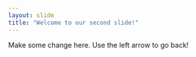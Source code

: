 ```yaml
---
layout: slide
title: "Welcome to our second slide!"
---
```

Make some change here.
Use the left arrow to go back!
